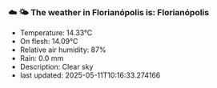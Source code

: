 ### ☁️ 🌤️  The weather in Florianópolis is: Florianópolis

- Temperature: 14.33°C
- On flesh: 14.09°C
- Relative air humidity: 87%
- Rain: 0.0 mm
- Description: Clear sky
- last updated: 2025-05-11T10:16:33.274166
